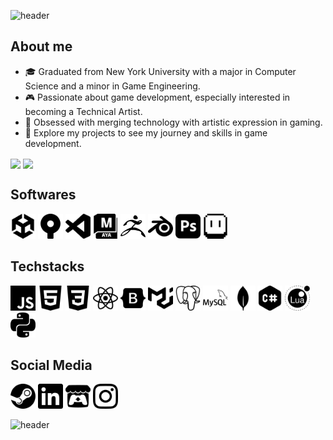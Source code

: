 
![header](https://capsule-render.vercel.app/api?type=waving&color=0:a169c9,100:cfa1f0&animation=twinkling&height=200&section=header&text=Sup!%20Here's%20Charles&fontSize=55&fontColor=faf6f9&fontAlignY=35&stroke=2c1a3b&strokeWidth=2&desc=Welcome%20to%20%20my%20github&descSize=30&descAlignY=60)
<h2>About me</h2>

- 🎓 Graduated from New York University with a major in Computer Science and a minor in Game Engineering.
- 🎮 Passionate about game development, especially interested in becoming a Technical Artist.
- 🎨 Obsessed with merging technology with artistic expression in gaming.
- 🌟 Explore my projects to see my journey and skills in game development.

<a href="https://github.com/DrPeachy"><img height=200 align="center" src="https://github-readme-stats.vercel.app/api?username=DrPeachy&show_icons=true&title_color=faf6f9&text_color=faf6f9&bg_color=30,a169c9,cfa1f0&count_private=true" /></a>
<a href="https://github.com/DrPeachy"><img height=200 align="center" src="https://github-readme-stats.vercel.app/api/top-langs/?username=DrPeachy&layout=compact&title_color=faf6f9&text_color=faf6f9&bg_color=50,a169c9,cfa1f0" /></a>

<h2>Softwares</h2>
<p align="left">
<img src="icons/unity.svg" width = 40>
<img src="icons/sourcetree.svg" width = 40>
<img src="icons/visualstudiocode.svg" width = 40>
<img src="icons/autodeskmaya.svg" width = 40>
<img src="icons/zbrush-svgrepo-com.svg" width = 40>
<img src="icons/blender.svg" width = 40>
<img src="icons/adobephotoshop.svg" width = 40>
<img src="icons/aseprite.svg" width = 40>

<h2>Techstacks</h2>
  <p align="left">
<img src="icons/javascript.svg" width = 40>
<img src="icons/html5.svg" width = 40>
<img src="icons/css3.svg" width = 40>
<img src="icons/react.svg" width = 40>
<img src="icons/bootstrap.svg" width = 40>
<img src="icons/mui.svg" width = 40>
<img src="icons/postgresql.svg" width = 40>
<img src="icons/mysql.svg" width = 40>
<img src="icons/mongodb.svg" width = 40>
<img src="icons/csharp.svg" width = 40>
<img src="icons/lua.svg" width = 40>
<img src="icons/python.svg" width = 40>
<h2>Social Media</h2>
<p align="left">
<a href="https://steamcommunity.com/id/1067838263/"><img height="40" src="icons/steam.svg"/></a>
<a href="https://www.linkedin.com/in/p1067838263/"><img height="40" src="icons/linkedin.svg"/></a>
<a href="https://1067838263.itch.io/"><img height="40" src="icons/itchdotio.svg"/></a>
<a href="https://www.instagram.com/ch4rl3s2001/"><img height="40" src="icons/instagram.svg"/></a>


![header](https://capsule-render.vercel.app/api?type=waving&color=0:a169c9,100:cfa1f0&animation=twinkling&height=150&section=footer&fontSize=50&fontColor=faf6f9)
